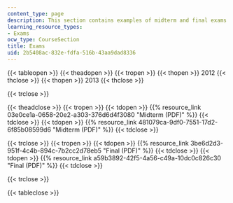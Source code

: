 ```yaml
---
content_type: page
description: This section contains examples of midterm and final exams for the course.
learning_resource_types:
- Exams
ocw_type: CourseSection
title: Exams
uid: 2b5408ac-832e-fdfa-516b-43aa9dad8336
---
```


{{< tableopen >}}
{{< theadopen >}}
{{< tropen >}}
{{< thopen >}}
2012
{{< thclose >}}
{{< thopen >}}
2013
{{< thclose >}}

{{< trclose >}}

{{< theadclose >}}
{{< tropen >}}
{{< tdopen >}}
{{% resource_link 03e0ce1a-0658-20e2-a303-376d6d4f3080 "Midterm (PDF)" %}}
{{< tdclose >}}
{{< tdopen >}}
{{% resource_link 481079ca-9df0-7551-17d2-6f85b08599d6 "Midterm (PDF)" %}}
{{< tdclose >}}

{{< trclose >}}
{{< tropen >}}
{{< tdopen >}}
{{% resource_link 3be6d2d3-951f-4c4b-894c-7b2cc2d78eb5 "Final (PDF)" %}}
{{< tdclose >}}
{{< tdopen >}}
{{% resource_link a59b3892-42f5-4a56-c49a-10dc0c826c30 "Final (PDF)" %}}
{{< tdclose >}}

{{< trclose >}}

{{< tableclose >}}